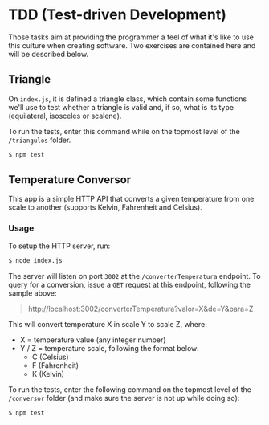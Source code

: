 # TDD (Test-driven Development)

Those tasks aim at providing the programmer a feel of what it's like to use this culture when creating software. Two exercises are contained here and will be described below.


## Triangle

On `index.js`, it is defined a triangle class, which contain some functions we'll use to test whether a triangle is valid and, if so, what is its type (equilateral, isosceles or scalene).

To run the tests, enter this command while on the topmost level of the  `/triangulos` folder.
```bash
$ npm test
```

## Temperature Conversor
This app is a simple HTTP API that converts a given temperature from one scale to another (supports Kelvin, Fahrenheit and Celsius).
### Usage
To setup the HTTP server, run:
```bash
$ node index.js
```
The server will listen on port `3002` at the  `/converterTemperatura` endpoint. To query for a conversion, issue a `GET` request at this endpoint, following the sample above:
> http://localhost:3002/converterTemperatura?valor=X&de=Y&para=Z

This will convert temperature X in scale Y to scale Z, where:
- X = temperature value (any integer number)
- Y / Z = temperature scale, following the format below:
	- C (Celsius)
	- F (Fahrenheit)
	- K (Kelvin)


To run the tests, enter the following command on the topmost level of the `/conversor` folder (and make sure the server is not up while doing so):
```bash
$ npm test
```


